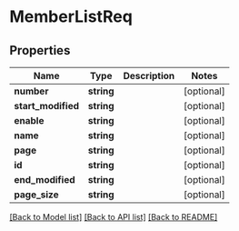 # MemberListReq

## Properties
Name | Type | Description | Notes
------------ | ------------- | ------------- | -------------
**number** | **string** |  | [optional] 
**start_modified** | **string** |  | [optional] 
**enable** | **string** |  | [optional] 
**name** | **string** |  | [optional] 
**page** | **string** |  | [optional] 
**id** | **string** |  | [optional] 
**end_modified** | **string** |  | [optional] 
**page_size** | **string** |  | [optional] 

[[Back to Model list]](../README.md#documentation-for-models) [[Back to API list]](../README.md#documentation-for-api-endpoints) [[Back to README]](../README.md)


